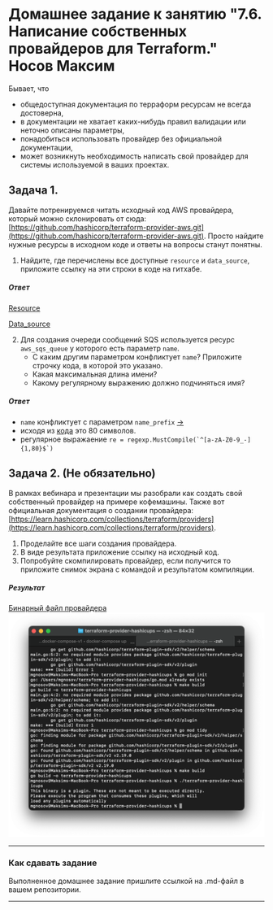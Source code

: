 # Домашнее задание к занятию "7.6. Написание собственных провайдеров для Terraform." Носов Максим

Бывает, что 
* общедоступная документация по терраформ ресурсам не всегда достоверна,
* в документации не хватает каких-нибудь правил валидации или неточно описаны параметры,
* понадобиться использовать провайдер без официальной документации,
* может возникнуть необходимость написать свой провайдер для системы используемой в ваших проектах.   

## Задача 1. 
Давайте потренируемся читать исходный код AWS провайдера, который можно склонировать от сюда: 
[https://github.com/hashicorp/terraform-provider-aws.git](https://github.com/hashicorp/terraform-provider-aws.git).
Просто найдите нужные ресурсы в исходном коде и ответы на вопросы станут понятны.  


1. Найдите, где перечислены все доступные `resource` и `data_source`, приложите ссылку на эти строки в коде на 
гитхабе.
##### Ответ
[Resource](https://github.com/hashicorp/terraform-provider-aws/blob/main/internal/provider/provider.go#L910-L2097)

[Data_source](https://github.com/hashicorp/terraform-provider-aws/blob/main/internal/provider/provider.go#L413-L908)

2. Для создания очереди сообщений SQS используется ресурс `aws_sqs_queue` у которого есть параметр `name`. 
    * С каким другим параметром конфликтует `name`? Приложите строчку кода, в которой это указано.
    * Какая максимальная длина имени? 
    * Какому регулярному выражению должно подчиняться имя? 
##### Ответ
* `name` конфликтует с параметром `name_prefix` [->](https://github.com/hashicorp/terraform-provider-aws/blob/main/internal/service/sqs/queue.go#L87)
* исходя из [кода](https://github.com/hashicorp/terraform-provider-aws/blob/main/internal/service/sqs/queue.go#L424) это 80 символов.
* регулярное выражаение `````re = regexp.MustCompile(`^[a-zA-Z0-9_-]{1,80}$`)`````


## Задача 2. (Не обязательно) 
В рамках вебинара и презентации мы разобрали как создать свой собственный провайдер на примере кофемашины. 
Также вот официальная документация о создании провайдера: 
[https://learn.hashicorp.com/collections/terraform/providers](https://learn.hashicorp.com/collections/terraform/providers).

1. Проделайте все шаги создания провайдера.
2. В виде результата приложение ссылку на исходный код.
3. Попробуйте скомпилировать провайдер, если получится то приложите снимок экрана с командой и результатом компиляции.   
##### Результат
[Бинарный файл провайдера](https://github.com/MGNosov/devops-netology/blob/main/homework/Virt-Homework/HM_7.6./src/terraform-provider-hashicups)
<img align="cetner" src=https://github.com/MGNosov/devops-netology/blob/main/homework/Virt-Homework/HM_7.6./img/img00.png>

---

### Как cдавать задание

Выполненное домашнее задание пришлите ссылкой на .md-файл в вашем репозитории.

---